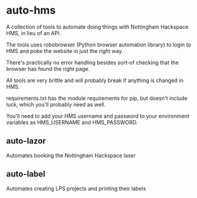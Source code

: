 # auto-hms

A collection of tools to automate doing things with Nottingham Hackspace HMS, in lieu of an API.

The tools uses robobrowser (Python browser automation library) to login to HMS and poke the website in just the right way.

There's practically no error handling besides sort-of checking that the browser has found the right page.

All tools are very brittle and will probably break if anything is changed in HMS.

requirements.txt has the module requirements for pip, but doesn't include luck, which you'll probably need as well.

You'll need to add your HMS username and password to your environment variables as HMS_USERNAME and HMS_PASSWORD.

## auto-lazor

Automates booking the Nottingham Hackspace laser

## auto-label 

Automates creating LPS projects and printing their labels
